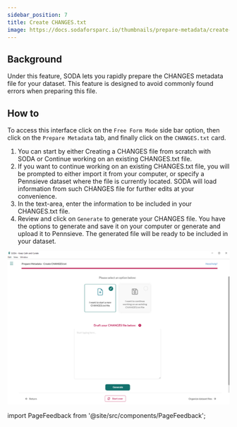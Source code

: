 ```yaml
---
sidebar_position: 7
title: Create CHANGES.txt
image: https://docs.sodaforsparc.io/thumbnails/prepare-metadata/create-changes-txt.png
---
```


## Background

Under this feature, SODA lets you rapidly prepare the CHANGES metadata file for your dataset. This feature is designed to avoid commonly found errors when preparing this file.

## How to

To access this interface click on the `Free Form Mode` side bar option, then click on the `Prepare Metadata` tab, and finally click on the `CHANGES.txt` card.

1. You can start by either Creating a CHANGES file from scratch with SODA or Continue working on an existing CHANGES.txt file.
2. If you want to continue working on an existing CHANGES.txt file, you will be prompted to either import it from your computer, or specify a Pennsieve dataset where the file is currently located. SODA will load information from such CHANGES file for further edits at your convenience.
3. In the text-area, enter the information to be included in your CHANGES.txt file.
4. Review and click on `Generate` to generate your CHANGES file. You have the options to generate and save it on your computer or generate and upload it to Pennsieve. The generated file will be ready to be included in your dataset.

![](https://github.com/fairdataihub/SODA-for-SPARC/raw/main/docs/documentation/Prepare-metadata/Readme-Changes/changes.PNG?raw=true)

import PageFeedback from '@site/src/components/PageFeedback';

<PageFeedback />
